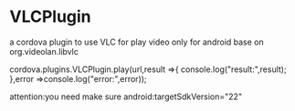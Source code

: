 # VLCPlugin
a cordova plugin to use VLC for play video only for android  base on org.videolan.libvlc

 cordova.plugins.VLCPlugin.play(url,result =>{
      console.log("result:",result);
    },error =>console.log("error:",error));

attention:you need make sure android:targetSdkVersion="22"
